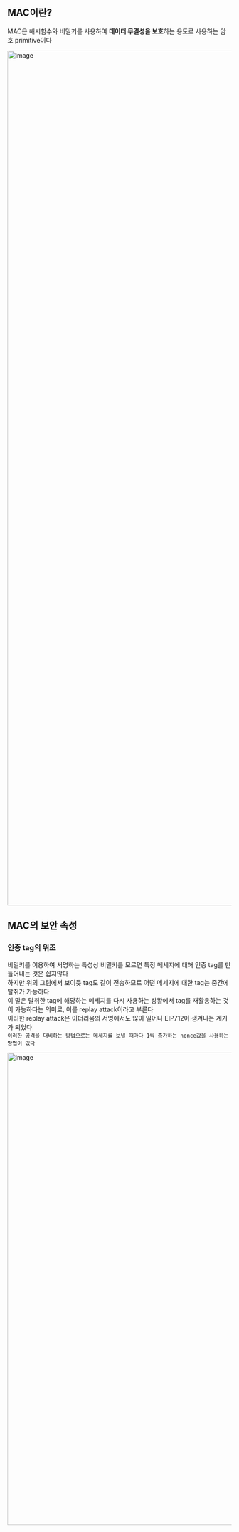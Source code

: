 ## MAC이란?
MAC은 해시함수와 비밀키를 사용하여 **데이터 무결성을 보호**하는 용도로 사용하는 암호 primitive이다

<img width="1920" alt="image" src="https://github.com/dik654/cryptography/assets/33992354/7b97d13f-ed54-431a-b8f2-56167a72a7fc">

## MAC의 보안 속성
### 인증 tag의 위조
비밀키를 이용하여 서명하는 특성상 비밀키를 모르면 특정 메세지에 대해 인증 tag를 만들어내는 것은 쉽지않다<br/>
하지만 위의 그림에서 보이듯 tag도 같이 전송하므로 어떤 메세지에 대한 tag는 중간에 탈취가 가능하다<br/>
이 말은 탈취한 tag에 해당하는 메세지를 다시 사용하는 상황에서 tag를 재활용하는 것이 가능하다는 의미로, 이를 replay attack이라고 부른다<br/>
이러한 replay attack은 이더리움의 서명에서도 많이 일어나 EIP712이 생겨나는 계기가 되었다<br/>
``` 이러한 공격을 대비하는 방법으로는 메세지를 보낼 때마다 1씩 증가하는 nonce값을 사용하는 방법이 있다 ```

<img width="1061" alt="image" src="https://github.com/dik654/cryptography/assets/33992354/8d2b01b6-32ab-42df-9b14-2ca2b1f34c91">
